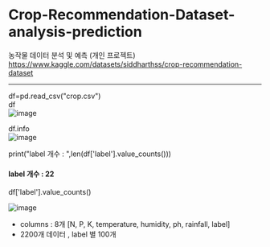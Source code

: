 # Crop-Recommendation-Dataset-analysis-prediction
농작물 데이터 분석 및 예측 (개인 프로젝트) <br>
https://www.kaggle.com/datasets/siddharthss/crop-recommendation-dataset
<hr>

df=pd.read_csv("crop.csv")<br>
df<br>
![image](https://user-images.githubusercontent.com/111934213/211227584-2135af44-d0fc-45d3-8209-35421df1a43d.png)<br>

df.info <br>
![image](https://user-images.githubusercontent.com/111934213/211227595-ceac37a7-645b-4ea5-a735-d6581c5bfdbf.png)<br>

print("label 개수 : ",len(df['label'].value_counts())) <br>
#### label 개수 : 22 <br>


df['label'].value_counts() <br>

![image](https://user-images.githubusercontent.com/111934213/211227812-3cc4283a-0911-45db-836b-374e0e43bbf8.png) <br>


- columns : 8개 [N, P,	K,	temperature,	humidity,	ph,	rainfall,	label] <br>
- 2200개 데이터 , label 별 100개 
